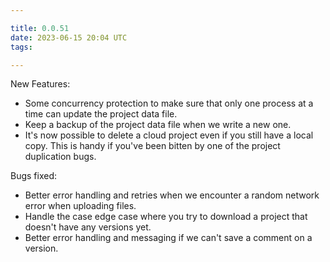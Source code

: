 ```yaml
---

title: 0.0.51
date: 2023-06-15 20:04 UTC
tags: 

---
```


New Features:

* Some concurrency protection to make sure that only one process at a time can update the project data file.
* Keep a backup of the project data file when we write a new one.
* It's now possible to delete a cloud project even if you still have a local copy. This is handy if you've been bitten by one of the project duplication bugs.

Bugs fixed:

* Better error handling and retries when we encounter a random network error when uploading files.
* Handle the case edge case where you try to download a project that doesn't have any versions yet.
* Better error handling and messaging if we can't save a comment on a version.


